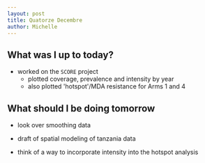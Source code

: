 ```yaml
---
layout: post
title: Quatorze Decembre
author: Michelle
---
```


## What was I up to today?

* worked on the `SCORE` project
  + plotted coverage, prevalence and intensity by year
  + also plotted 'hotspot'/MDA resistance for Arms 1 and 4

## What should I be doing tomorrow

* look over smoothing data

* draft of spatial modeling of tanzania data

* think of a way to incorporate intensity into the hotspot analysis

<i class="fa fa-code" style="color:pink"> </i>




